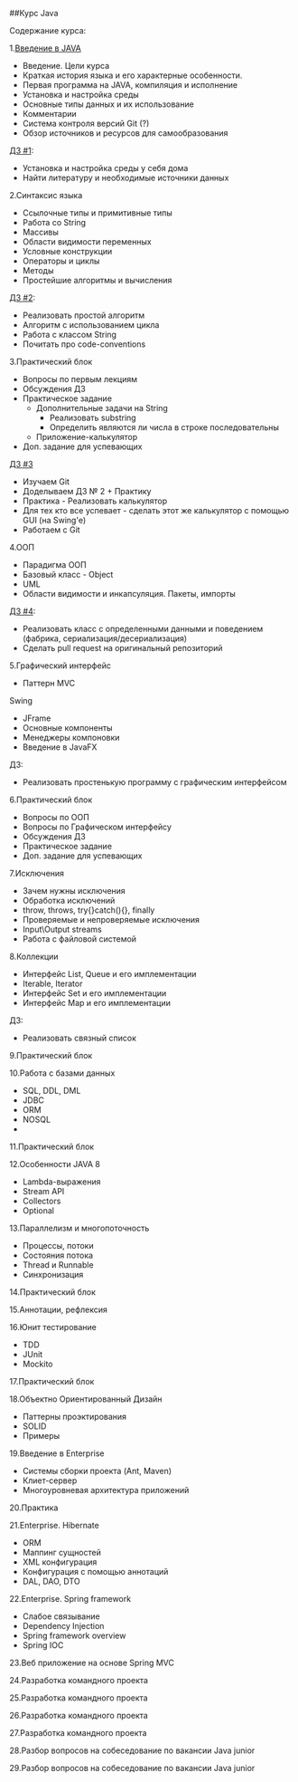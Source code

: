 ##Курс Java

Содержание курса:

1\.[Введение в JAVA](https://github.com/rxn1d/courses/blob/master/topic1/topic_1.md)
* Введение. Цели курса
* Краткая история языка и его характерные особенности.
* Первая программа на JAVA, компиляция и исполнение
* Установка и настройка среды
* Основные типы данных и их использование
* Комментарии
* Система контроля версий Git (?)
* Обзор источников и ресурсов для самообразования

[ДЗ #1](https://github.com/rxn1d/courses/blob/master/topic1/topic_1_home_work.md):
* Установка и настройка среды у себя дома
* Найти литературу и необходимые источники данных

2\.Синтаксис языка
* Ссылочные типы и примитивные типы
* Работа со String
* Массивы
* Области видимости переменных
* Условные конструкции
* Операторы и циклы
* Методы
* Простейшие алгоритмы и вычисления

[ДЗ #2](https://github.com/rxn1d/courses/blob/master/topic2/topic_2_home_work.md):
* Реализовать простой алгоритм
* Алгоритм с использованием цикла
* Работа с классом String
* Почитать про code-conventions

3\.Практический блок
* Вопросы по первым лекциям
* Обсуждения ДЗ
* Практическое задание
  - Дополнительные задачи на String
    + Реализовать substring
    + Определить являются ли числа в строке последовательны
  - Приложение-калькулятор
* Доп. задание для успевающих

[ДЗ #3](https://github.com/rxn1d/courses/blob/master/topic3/topic_3_home_work.md)
 * Изучаем Git
 * Доделываем ДЗ № 2 + Практику
 * Практика - Реализовать калькулятор
 * Для тех кто все успевает - сделать этот же калькулятор с помощью GUI (на Swing'e)
 * Работаем с Git

4\.ООП
* Парадигма ООП
* Базовый класс - Object
* UML
* Области видимости и инкапсуляция. Пакеты, импорты

[ДЗ #4](https://github.com/rxn1d/courses/blob/master/topic4/topic4_home_work.md):
* Реализовать класс с определенными данными и поведением (фабрика, сериализация/десериализация)
* Сделать pull request на оригинальный репозиторий

5\.Графический интерфейс
* Паттерн MVC

Swing
* JFrame
* Основные компоненты
* Менеджеры компоновки
* Введение в JavaFX

ДЗ:
* Реализовать простенькую программу с графическим интерфейсом

6\.Практический блок
* Вопросы по ООП
* Вопросы по Графическом интерфейсу
* Обсуждения ДЗ
* Практическое задание
* Доп. задание для успевающих

7\.Исключения
* Зачем нужны исключения
* Обработка исключений
* throw, throws, try{}catch(){}, finally
* Проверяемые и непроверяемые исключения
* Input\Output streams
* Работа с файловой системой

8\.Коллекции
* Интерфейс List, Queue и его имплементации
* Iterable, Iterator
* Интерфейс Set и его имплементации
* Интерфейс Map и его имплементации

ДЗ:
* Реализовать связный список

9\.Практический блок

10\.Работа с базами данных
* SQL, DDL, DML
* JDBC
* ORM
* NOSQL
* 
11\.Практический блок

12\.Особенности JAVA 8
* Lambda-выражения
* Stream API
* Collectors
* Optional

13\.Параллелизм и многопоточность
* Процессы, потоки
* Состояния потока
* Thread и Runnable
* Синхронизация

14\.Практический блок

15\.Аннотации, рефлексия

16\.Юнит тестирование
* TDD
* JUnit
* Mockito

17\.Практический блок

18\.Объектно Ориентированный Дизайн
* Паттерны проэктирования
* SOLID
* Примеры

19\.Введение в Enterprise
* Системы сборки проекта (Ant, Maven)
* Клиет-сервер
* Многоуровневая архитектура приложений

20\.Практика

21\.Enterprise. Hibernate
* ORM
* Маппинг сущностей
* XML конфигурация
* Конфигурация с помощью аннотаций
* DAL, DAO, DTO

22\.Enterprise. Spring framework
* Слабое связывание
* Dependency Injection
* Spring framework overview
* Spring IOC

23\.Веб приложение на основе Spring MVC

24\.Разработка командного проекта

25\.Разработка командного проекта

26\.Разработка командного проекта

27\.Разработка командного проекта

28\.Разбор вопросов на собеседование по вакансии Java junior

29\.Разбор вопросов на собеседование по вакансии Java junior












 




